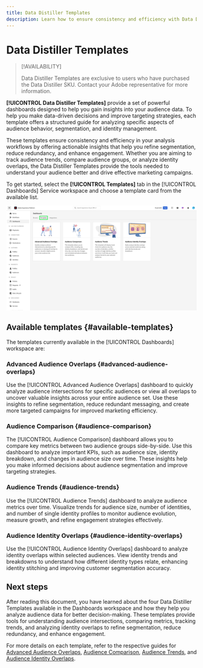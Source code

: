 ```yaml
---
title: Data Distiller Templates
description: Learn how to ensure consistency and efficiency with Data Distiller Templates that provide a structured guide for common tasks in the Adobe Experience Platform user interface.
---
```

# Data Distiller Templates

>[!AVAILABILITY]
>
>Data Distiller Templates are exclusive to users who have purchased the Data Distiller SKU. Contact your Adobe representative for more information.

**[!UICONTROL Data Distiller Templates]** provide a set of powerful dashboards designed to help you gain insights into your audience data. To help you make data-driven decisions and improve targeting strategies, each template offers a structured guide for analyzing specific aspects of audience behavior, segmentation, and identity management.

These templates ensure consistency and efficiency in your analysis workflows by offering actionable insights that help you refine segmentation, reduce redundancy, and enhance engagement. Whether you are aiming to track audience trends, compare audience groups, or analyze identity overlaps, the Data Distiller Templates provide the tools needed to understand your audience better and drive effective marketing campaigns.

To get started, select the **[!UICONTROL Templates]** tab in the [!UICONTROL Dashboards] Service workspace and choose a template card from the available list.

![The Dashboard Services workspace with the Templates tab highlighted.](../../images/sql-insights-query-pro-mode/templates/templates.png)

## Available templates {#available-templates}

The templates currently available in the [!UICONTROL Dashboards] workspace are:

### Advanced Audience Overlaps {#advanced-audience-overlaps}

Use the [!UICONTROL Advanced Audience Overlaps] dashboard to quickly analyze audience intersections for specific audiences or view all overlaps to uncover valuable insights across your entire audience set. Use these insights to refine segmentation, reduce redundant messaging, and create more targeted campaigns for improved marketing efficiency.

### Audience Comparison {#audience-comparison}

The [!UICONTROL Audience Comparison] dashboard allows you to compare key metrics between two audience groups side-by-side. Use this dashboard to analyze important KPIs, such as audience size, identity breakdown, and changes in audience size over time. These insights help you make informed decisions about audience segmentation and improve targeting strategies.

### Audience Trends {#audience-trends}

Use the [!UICONTROL Audience Trends] dashboard to analyze audience metrics over time. Visualize trends for audience size, number of identities, and number of single identity profiles to monitor audience evolution, measure growth, and refine engagement strategies effectively.

### Audience Identity Overlaps {#audience-identity-overlaps}

Use the [!UICONTROL Audience Identity Overlaps] dashboard to analyze identity overlaps within selected audiences. View identity trends and breakdowns to understand how different identity types relate, enhancing identity stitching and improving customer segmentation accuracy.

## Next steps

After reading this document, you have learned about the four Data Distiller Templates available in the Dashboards workspace and how they help you analyze audience data for better decision-making. These templates provide tools for understanding audience intersections, comparing metrics, tracking trends, and analyzing identity overlaps to refine segmentation, reduce redundancy, and enhance engagement.

For more details on each template, refer to the respective guides for [Advanced Audience Overlaps](./overlaps.md), [Audience Comparison](./comparison.md), [Audience Trends](./trends.md), and [Audience Identity Overlaps](./identity-overlaps.md).
